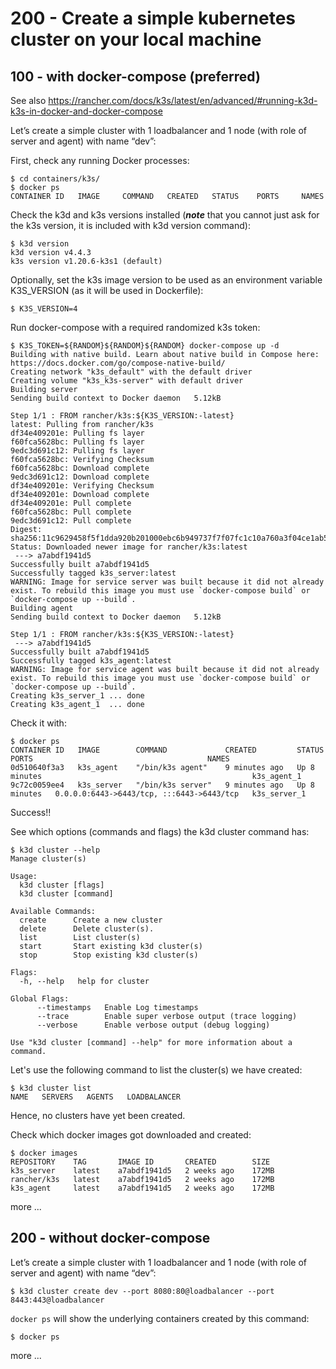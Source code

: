 # 200 - Create a simple kubernetes cluster on your local machine

## 100 - with docker-compose (preferred)

See also https://rancher.com/docs/k3s/latest/en/advanced/#running-k3d-k3s-in-docker-and-docker-compose

Let’s create a simple cluster with 1 loadbalancer and 1 node (with role of server and agent) with name “dev”:

First, check any running Docker processes:

```
$ cd containers/k3s/
$ docker ps
CONTAINER ID   IMAGE     COMMAND   CREATED   STATUS    PORTS     NAMES
```

Check the k3d and k3s versions installed (***note*** that you cannot just ask for the k3s version, it is included with k3d version command):

```
$ k3d version
k3d version v4.4.3
k3s version v1.20.6-k3s1 (default)
```

Optionally, set the k3s image version to be used as an environment variable K3S_VERSION (as it will be used in Dockerfile):

```
$ K3S_VERSION=4
```

Run docker-compose with a required randomized k3s token:

```
$ K3S_TOKEN=${RANDOM}${RANDOM}${RANDOM} docker-compose up -d
Building with native build. Learn about native build in Compose here: https://docs.docker.com/go/compose-native-build/
Creating network "k3s_default" with the default driver
Creating volume "k3s_k3s-server" with default driver
Building server
Sending build context to Docker daemon   5.12kB

Step 1/1 : FROM rancher/k3s:${K3S_VERSION:-latest}
latest: Pulling from rancher/k3s
df34e409201e: Pulling fs layer
f60fca5628bc: Pulling fs layer
9edc3d691c12: Pulling fs layer
f60fca5628bc: Verifying Checksum
f60fca5628bc: Download complete
9edc3d691c12: Download complete
df34e409201e: Verifying Checksum
df34e409201e: Download complete
df34e409201e: Pull complete
f60fca5628bc: Pull complete
9edc3d691c12: Pull complete
Digest: sha256:11c9629458f5f1dda920b201000ebc6b949737f7f07fc1c10a760a3f04ce1ab5
Status: Downloaded newer image for rancher/k3s:latest
 ---> a7abdf1941d5
Successfully built a7abdf1941d5
Successfully tagged k3s_server:latest
WARNING: Image for service server was built because it did not already exist. To rebuild this image you must use `docker-compose build` or `docker-compose up --build`.
Building agent
Sending build context to Docker daemon   5.12kB

Step 1/1 : FROM rancher/k3s:${K3S_VERSION:-latest}
 ---> a7abdf1941d5
Successfully built a7abdf1941d5
Successfully tagged k3s_agent:latest
WARNING: Image for service agent was built because it did not already exist. To rebuild this image you must use `docker-compose build` or `docker-compose up --build`.
Creating k3s_server_1 ... done
Creating k3s_agent_1  ... done
```

Check it with:

```
$ docker ps
CONTAINER ID   IMAGE        COMMAND             CREATED         STATUS         PORTS                                       NAMES
0d510640f3a3   k3s_agent    "/bin/k3s agent"    9 minutes ago   Up 8 minutes                                               k3s_agent_1
9c72c0059ee4   k3s_server   "/bin/k3s server"   9 minutes ago   Up 8 minutes   0.0.0.0:6443->6443/tcp, :::6443->6443/tcp   k3s_server_1
```

Success!!

See which options (commands and flags) the k3d cluster command has:

```
$ k3d cluster --help
Manage cluster(s)

Usage:
  k3d cluster [flags]
  k3d cluster [command]

Available Commands:
  create      Create a new cluster
  delete      Delete cluster(s).
  list        List cluster(s)
  start       Start existing k3d cluster(s)
  stop        Stop existing k3d cluster(s)

Flags:
  -h, --help   help for cluster

Global Flags:
      --timestamps   Enable Log timestamps
      --trace        Enable super verbose output (trace logging)
      --verbose      Enable verbose output (debug logging)

Use "k3d cluster [command] --help" for more information about a command.
```

Let's use the following command to list the cluster(s) we have created:

```
$ k3d cluster list
NAME   SERVERS   AGENTS   LOADBALANCER
```

Hence, no clusters have yet been created.

Check which docker images got downloaded and created:

```
$ docker images
REPOSITORY    TAG       IMAGE ID       CREATED        SIZE
k3s_server    latest    a7abdf1941d5   2 weeks ago    172MB
rancher/k3s   latest    a7abdf1941d5   2 weeks ago    172MB
k3s_agent     latest    a7abdf1941d5   2 weeks ago    172MB
```

more ...

## 200 - without docker-compose

Let’s create a simple cluster with 1 loadbalancer and 1 node (with role of server and agent) with name “dev”:

```$ k3d cluster create dev --port 8080:80@loadbalancer --port 8443:443@loadbalancer```

```docker ps``` will show the underlying containers created by this command:

```
$ docker ps

```

more ...
